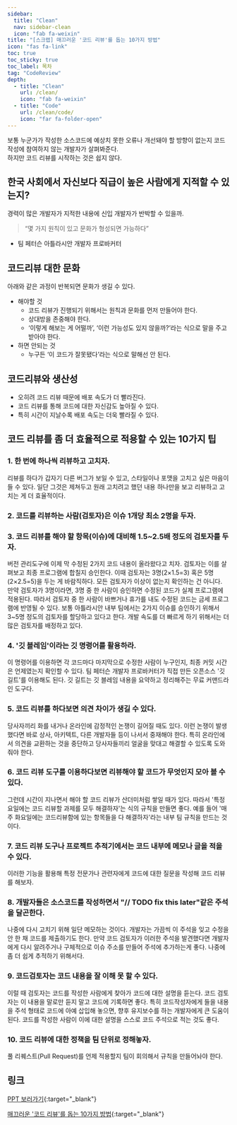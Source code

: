 ```yaml
---
sidebar:
  title: "Clean"
  nav: sidebar-clean
  icon: "fab fa-weixin"
title: "[스크랩] 매끄러운 '코드 리뷰'를 돕는 10가지 방법"
icon: "fas fa-link"
toc: true
toc_sticky: true
toc_label: 목차
tag: "CodeReview"
depth: 
  - title: "Clean"
    url: /clean/
    icon: "fab fa-weixin"
  - title: "Code"
    url: /clean/code/
    icon: "far fa-folder-open"
---
```

보통 누군가가 작성한 소스코드에 예상치 못한 오류나 개선돼야 할 방향이 없는지 코드 작성에 참여하지 않는 개발자가 살펴봐준다.  
하지만 코드 리뷰를 시작하는 것은 쉽지 않다. 

## 한국 사회에서 자신보다 직급이 높은 사람에게 지적할 수 있는지? 
경력이 많은 개발자가 지적한 내용에 신입 개발자가 반박할 수 있을까. 
>“몇 가지 원칙이 있고 문화가 형성되면 가능하다”<br/>
- 팀 페터슨 아틀라시안 개발자 프로바커터

## 코드리뷰 대한 문화
아래와 같은 과정이 반복되면 문화가 생길 수 있다.

- 해야할 것
  * 코드 리뷰가 진행되기 위해서는 원칙과 문화를 먼저 만들어야 한다. 
  * 상대방을 존중해야 한다. 
  * ‘이렇게 해보는 게 어떨까’, ‘이런 가능성도 있지 않을까?’라는 식으로 말을 주고받아야 한다. 
- 하면 안되는 것
  * 누구든 ‘이 코드가 잘못됐다’라는 식으로 말해선 안 된다. 
  
## 코드리뷰와 생산성
- 오히려 코드 리뷰 때문에 배포 속도가 더 빨라진다.
- 코드 리뷰를 통해 코드에 대한 자신감도 높아질 수 있다. 
- 특히 시간이 지날수록 배포 속도는 더욱 빨라질 수 있다.

## 코드 리뷰를 좀 더 효율적으로 적용할 수 있는 10가지 팁

### 1. 한 번에 하나씩 리뷰하고 고치자. 
리뷰를 하다가 갑자기 다른 버그가 보일 수 있고, 스타일이나 포맷을 고치고 싶은 마음이 들 수 있다.  일단 그것은 제쳐두고 원래 고치려고 했던 내용 하나만을 보고 리뷰하고 고치는 게 더 효율적이다.

### 2. 코드를 리뷰하는 사람(검토자)은 이슈 1개당 최소 2명을 두자.

### 3. 코드 리뷰를 해야 할 항목(이슈)에 대비해 1.5~2.5배 정도의 검토자를 두자. 
버전 관리도구에 이제 막 수정된 2가지 코드 내용이 올라왔다고 치자. 검토자는 이를 살펴보고 최종 프로그램에 합칠지 승인한다. 이때 검토자는 3명(2×1.5=3) 혹은 5명(2×2.5=5)을 두는 게 바람직하다. 모든 검토자가 이상이 없는지 확인하는 건 아니다. 만약 검토자가 3명이라면, 3명 중 한 사람이 승인하면 수정된 코드가 실제 프로그램에 적용된다. 따라서 검토자 중 한 사람이 바쁘거나 휴가를 내도 수정된 코드는 금세 프로그램에 반영될 수 있다. 보통 아틀라시안 내부 팀에서는 2가지 이슈를 승인하기 위해서 3~5명 정도의 검토자를 할당하고 있다고 한다. 개발 속도를 더 빠르게 하기 위해서는 더 많은 검토자를 배정하고 있다.

### 4. '깃 블레임'이라는 깃 명령어를 활용하라. 
이 명령어를 이용하면 각 코드마다 마지막으로 수정한 사람이 누구인지, 최종 커밋 시간은 언제였는지 확인할 수 있다. 팀 페터슨 개발자 프로바커터가 직접 만든 오픈소스 '깃 길트'를 이용해도 된다. 깃 길트는 깃 블레임 내용을 요약하고 정리해주는 무료 커맨드라인 도구다.

### 5. 코드 리뷰를 하다보면 의견 차이가 생길 수 있다. 
당사자끼리 화를 내거나 온라인에 감정적인 논쟁이 길어질 때도 있다. 이런 논쟁이 발생했다면 바로 상사, 아키텍트, 다른 개발자들 등이 나서서 중재해야 한다. 특히 온라인에서 의견을 교환하는 것을 중단하고 당사자들끼리 얼굴을 맞대고 해결할 수 있도록 도와줘야 한다.

### 6. 코드 리뷰 도구를 이용하다보면 리뷰해야 할 코드가 무엇인지 모아 볼 수 있다. 
그런데 시간이 지나면서 해야 할 코드 리뷰가 산더미처럼 쌓일 때가 있다. 따라서 '특정 요일에는 코드 리뷰할 과제를 모두 해결하자'는 식의 규칙을 만들면 좋다. 예를 들어 '매주 화요일에는 코드리뷰함에 있는 항목들을 다 해결하자'라는 내부 팀 규칙을 만드는 것이다.

### 7. 코드 리뷰 도구나 프로젝트 추적기에서는 코드 내부에 메모나 글을 적을 수 있다. 
이러한 기능을 활용해 특정 전문가나 관련자에게 코드에 대한 질문을 작성해 코드 리뷰를 해보자.

### 8. 개발자들은 소스코드를  작성하면서 "// TODO fix this later"같은 주석을 달곤한다. 
나중에 다시 고치기 위해 일단 메모하는 것이다. 개발자는 가끔씩 이 주석을 잊고 수정을 안 한 채 코드를 제출하기도 한다. 만약 코드 검토자가 이러한 주석을 발견했다면 개발자에게 다시 알려주거나 구체적으로 이슈 주소를 만들어 주석에 추가하는게 좋다. 나중에 좀 더 쉽게 추적하기 위해서다.

### 9. 코드검토자는 코드 내용을 잘 이해 못 할 수 있다. 
이럴 때 검토자는 코드를 작성한 사람에게 찾아가 코드에 대한 설명을 듣는다. 코드 검토자는 이 내용을 말로만 듣지 말고 코드에 기록하면 좋다. 특히 코드작성자에게 들을 내용을 주석 형태로 코드에 아예 삽입해 놓으면, 향후 유지보수를 하는 개발자에게 큰 도움이 된다. 코드를 작성한 사람이 이에 대한 설명을 스스로 코드 주석으로 적는 것도 좋다.

### 10. 코드 리뷰에 대한 정책을 팀 단위로 정해놓자. 
풀 리퀘스트(Pull Request)를 언제 적용할지 팀이 회의해서 규칙을 만들어놔야 한다.

## 링크
[<i class="fas fa-link"></i> PPT 보러가기](https://www.slideshare.net/deview/123-quality-without-qa){:target="_blank"}  

[<i class="fas fa-link"></i> 매끄러운 '코드 리뷰'를 돕는 10가지 방법](https://www.bloter.net/newsView/blt201509170001){:target="_blank"}
